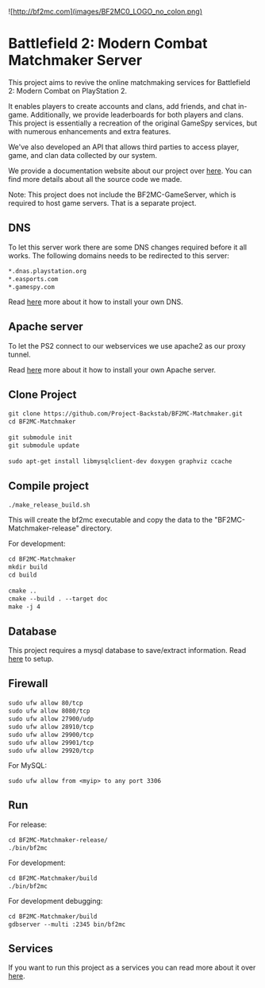 ![http://bf2mc.com](images/BF2MC0_LOGO_no_colon.png)

# Battlefield 2: Modern Combat Matchmaker Server

This project aims to revive the online matchmaking services for Battlefield 2: Modern Combat on PlayStation 2.

It enables players to create accounts and clans, add friends, and chat in-game. Additionally, we provide leaderboards for both players and clans. This project is essentially a recreation of the original GameSpy services, but with numerous enhancements and extra features.

We've also developed an API that allows third parties to access player, game, and clan data collected by our system.

We provide a documentation website about our project over [here](https://doc.bf2mc.com). You can find more details about all the source code we made.

Note: This project does not include the BF2MC-GameServer, which is required to host game servers. That is a separate project.

## DNS

To let this server work there are some DNS changes required before it all works.
The following domains needs to be redirected to this server:

	*.dnas.playstation.org
	*.easports.com
	*.gamespy.com

Read [here](dns/Readme.md) more about it how to install your own DNS.

## Apache server

To let the PS2 connect to our webservices we use apache2 as our proxy tunnel.

Read [here](apache2/readme.md) more about it how to install your own Apache server.

## Clone Project

```
git clone https://github.com/Project-Backstab/BF2MC-Matchmaker.git
cd BF2MC-Matchmaker

git submodule init
git submodule update

sudo apt-get install libmysqlclient-dev doxygen graphviz ccache
```

## Compile project

```
./make_release_build.sh
```
This will create the bf2mc executable and copy the data to the "BF2MC-Matchmaker-release" directory.

For development:
```
cd BF2MC-Matchmaker
mkdir build
cd build

cmake ..
cmake --build . --target doc
make -j 4
```

## Database

This project requires a mysql database to save/extract information.
Read [here](database/Readme.md) to setup. 

## Firewall

```
sudo ufw allow 80/tcp
sudo ufw allow 8080/tcp
sudo ufw allow 27900/udp
sudo ufw allow 28910/tcp
sudo ufw allow 29900/tcp
sudo ufw allow 29901/tcp
sudo ufw allow 29920/tcp
```

For MySQL:
```
sudo ufw allow from <myip> to any port 3306
```

## Run

For release:
```
cd BF2MC-Matchmaker-release/
./bin/bf2mc
```

For development:
```
cd BF2MC-Matchmaker/build
./bin/bf2mc
```

For development debugging:
```
cd BF2MC-Matchmaker/build
gdbserver --multi :2345 bin/bf2mc
```

## Services

If you want to run this project as a services you can read more about it over [here](service/Readme.md).